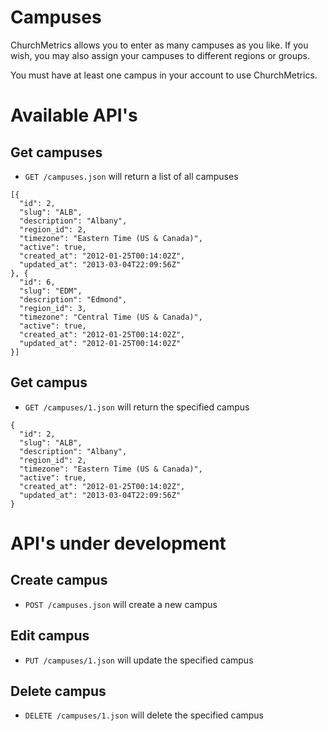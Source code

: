 # Campuses

ChurchMetrics allows you to enter as many campuses as you like. If you wish, you may also assign your campuses to different regions or groups.

You must have at least one campus in your account to use ChurchMetrics.

# Available API's

## Get campuses

* `GET /campuses.json` will return a list of all campuses

```
[{
  "id": 2,
  "slug": "ALB",
  "description": "Albany",
  "region_id": 2,
  "timezone": "Eastern Time (US & Canada)",
  "active": true,
  "created_at": "2012-01-25T00:14:02Z",
  "updated_at": "2013-03-04T22:09:56Z"
}, {
  "id": 6,
  "slug": "EDM",
  "description": "Edmond",
  "region_id": 3,
  "timezone": "Central Time (US & Canada)",
  "active": true,
  "created_at": "2012-01-25T00:14:02Z",
  "updated_at": "2012-01-25T00:14:02Z"
}]
```


## Get campus

* `GET /campuses/1.json` will return the specified campus

```
{
  "id": 2,
  "slug": "ALB",
  "description": "Albany",
  "region_id": 2,
  "timezone": "Eastern Time (US & Canada)",
  "active": true,
  "created_at": "2012-01-25T00:14:02Z",
  "updated_at": "2013-03-04T22:09:56Z"
}
```

# API's under development

## Create campus

* `POST /campuses.json` will create a new campus

## Edit campus

* `PUT /campuses/1.json` will update the specified campus

## Delete campus

* `DELETE /campuses/1.json` will delete the specified campus
